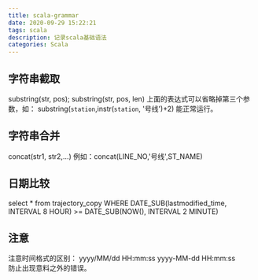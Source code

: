 ```yaml
---
title: scala-grammar
date: 2020-09-29 15:22:21
tags: scala
description: 记录scala基础语法
categories: Scala
---
```



## 字符串截取
substring(str, pos); 
substring(str, pos, len)
上面的表达式可以省略掉第三个参数，如：
substring(`station`,instr(`station`, '号线')+2)
能正常运行。

## 字符串合并
concat(str1, str2,…)
例如：concat(LINE_NO,'号线',ST_NAME)



## 日期比较

select * from trajectory_copy
WHERE DATE_SUB(lastmodified_time, INTERVAL 8 HOUR) >= DATE_SUB(NOW(), INTERVAL 2 MINUTE)



## 注意

注意时间格式的区别：
yyyy/MM/dd HH:mm:ss
yyyy-MM-dd HH:mm:ss    
防止出现意料之外的错误。

